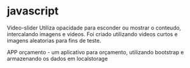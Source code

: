 # javascript

Video-slider
Utiliza opacidade para esconder ou mostrar o conteudo, intercalando imagens e videos. Foi criado utilizando videos curtos e imagens aleatorias para fins de teste.


APP orçamento - um aplicativo para orçamento, utilizando bootstrap e armazenando os dados em localstorage
